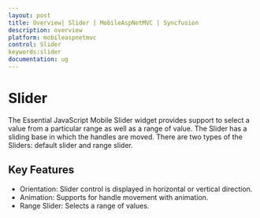 ```yaml
---
layout: post
title: Overview| Slider | MobileAspNetMVC | Syncfusion
description: overview
platform: mobileaspnetmvc
control: Slider
keywords:slider
documentation: ug
---
```


# Slider

The Essential JavaScript Mobile Slider widget provides support to select a value from a particular range as well as a range of value. The Slider has a sliding base in which the handles are moved. There are two types of the Sliders:  default slider and range slider.

## Key Features

* Orientation: Slider control is displayed in horizontal or vertical direction.
* Animation: Supports for handle movement with animation.
* Range Slider: Selects a range of values.




